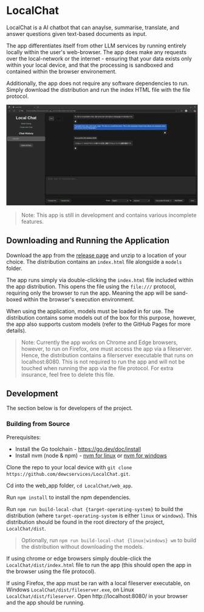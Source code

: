 # LocalChat
LocalChat is a AI chatbot that can anaylse, summarise, translate, and answer questions given text-based documents as 
input.

The app differentiates itself from other LLM services by running entirely locally within the user's web-browser.
The app does make any requests over the local-network or the internet - ensuring that your data exists only 
within your local device, and that the processing is sandboxed and contained within the browser environement.

Additionally, the app does not require any software dependencies to run. Simply download the distribution and run the
index HTML file with the file protocol.

![LocalChat-Translation](./docs/figures/LocalChat-Translation.png)

> Note: This app is still in development and contains various incomplete features.

## Downloading and Running the Application

Download the app from the [release page](https://github.com/dewcservices/LocalChat/releases) and unzip to a location of
your choice. The distribution contains an `index.html` file alongside a `models` folder.

The app runs simply via double-clicking the `index.html` file included within the app distribution. This opens the file
using the `file:///` protocol, requiring only the browser to run the app. Meaning the app will be sand-boxed within the 
browser's execution environment.

When using the application, models must be loaded in for use. The distribution contains some models out of the box for
this purpose, however, the app also supports custom models (refer to the GitHub Pages for more details).

> Note: Currently the app works on Chrome and Edge browsers, however, to run on Firefox, one must access the app via a
> fileserver. Hence, the distribution contains a filerserver executable that runs on localhost:8080. This is not 
> required to run the app and will not be touched when running the app via the file protocol. For extra insurance, feel
> free to delete this file.

## Development

The section below is for developers of the project.

### Building from Source

Prerequisites:
- Install the Go toolchain - https://go.dev/doc/install
- Install nvm (node & npm) - [nvm for linux](https://github.com/nvm-sh/nvm) or [nvm for windows](https://github.com/coreybutler/nvm-windows)

Clone the repo to your local device with `git clone https://github.com/dewcservices/LocalChat.git`.

Cd into the web_app folder, `cd LocalChat/web_app`.

Run `npm install` to install the npm dependencies.

Run `npm run build-local-chat {target-operating-system}` to build the distribution (where `target-operating-system` is 
either `linux` or `windows`). This distribution should be found in the root directory of the project, `LocalChat/dist`.

> Optionally, run `npm run build-local-chat {linux|windows} wm` to build the distribution without downloading the models.

If using chrome or edge browsers simply double-click the `LocalChat/dist/index.html` file to run the app (this should
open the app in the browser using the file protocol).

If using Firefox, the app must be ran with a local fileserver executable, on Windows `LocalChat/dist/fileserver.exe`,
on Linux `LocalChat/dist/fileserver`. Open http://localhost:8080/ in your browser and the app should be running.
